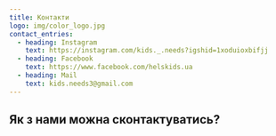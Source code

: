 ```yaml
---
title: Контакти
logo: img/color_logo.jpg
contact_entries:
  - heading: Instagram
    text: https://instagram.com/kids._.needs?igshid=1xoduioxbifjj
  - heading: Facebook
    text: https://www.facebook.com/helskids.ua
  - heading: Mail
    text: kids.needs3@gmail.com
---
```

## Як з нами можна сконтактуватись?